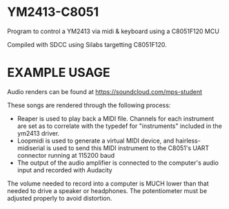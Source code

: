 # YM2413-C8051
Program to control a YM2413 via midi &amp; keyboard using a C8051F120 MCU

Compiled with SDCC using Silabs targetting C8051F120.


# EXAMPLE USAGE
Audio renders can be found at https://soundcloud.com/mps-student

These songs are rendered through the following process:
- Reaper is used to play back a MIDI file. Channels for each instrument are set as to correlate with the typedef for "instruments" included in the ym2413 driver.
- Loopmidi is used to generate a virtual MIDI device, and hairless-midiserial is used to send this MIDI instrument to the C8051's UART connector running at 115200 baud
- The output of the audio amplifier is connected to the computer's audio input and recorded with Audacity

The volume needed to record into a computer is MUCH lower than that needed to drive a speaker or headphones. The potentiometer must be adjusted properly to avoid distortion.
